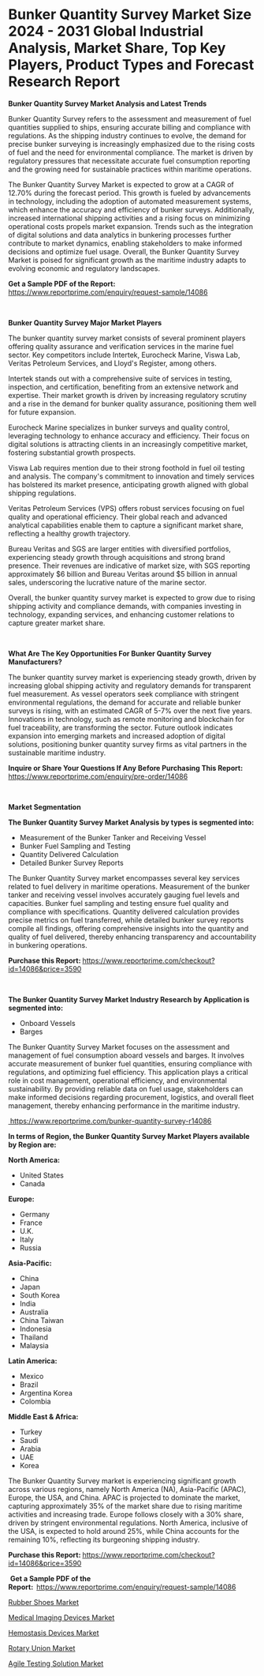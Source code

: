 <p><h1>Bunker Quantity Survey Market Size 2024 - 2031 Global Industrial Analysis, Market Share, Top Key Players, Product Types and Forecast Research Report</h1></p><p><strong>Bunker Quantity Survey Market Analysis and Latest Trends</strong></p>
<p><p>Bunker Quantity Survey refers to the assessment and measurement of fuel quantities supplied to ships, ensuring accurate billing and compliance with regulations. As the shipping industry continues to evolve, the demand for precise bunker surveying is increasingly emphasized due to the rising costs of fuel and the need for environmental compliance. The market is driven by regulatory pressures that necessitate accurate fuel consumption reporting and the growing need for sustainable practices within maritime operations.</p><p>The Bunker Quantity Survey Market is expected to grow at a CAGR of 12.70% during the forecast period. This growth is fueled by advancements in technology, including the adoption of automated measurement systems, which enhance the accuracy and efficiency of bunker surveys. Additionally, increased international shipping activities and a rising focus on minimizing operational costs propels market expansion. Trends such as the integration of digital solutions and data analytics in bunkering processes further contribute to market dynamics, enabling stakeholders to make informed decisions and optimize fuel usage. Overall, the Bunker Quantity Survey Market is poised for significant growth as the maritime industry adapts to evolving economic and regulatory landscapes.</p></p>
<p><strong>Get a Sample PDF of the Report:&nbsp;</strong> <a href="https://www.reportprime.com/enquiry/request-sample/14086?utm_campaign=1131&utm_medium=2&utm_source=Github&utm_content=ia&utm_term=16112024&utm_id=bunker-quantity-survey">https://www.reportprime.com/enquiry/request-sample/14086</a></p>
<p>&nbsp;</p>
<p><strong>Bunker Quantity Survey Major Market Players</strong></p>
<p><p>The bunker quantity survey market consists of several prominent players offering quality assurance and verification services in the marine fuel sector. Key competitors include Intertek, Eurocheck Marine, Viswa Lab, Veritas Petroleum Services, and Lloyd's Register, among others.</p><p>Intertek stands out with a comprehensive suite of services in testing, inspection, and certification, benefiting from an extensive network and expertise. Their market growth is driven by increasing regulatory scrutiny and a rise in the demand for bunker quality assurance, positioning them well for future expansion.</p><p>Eurocheck Marine specializes in bunker surveys and quality control, leveraging technology to enhance accuracy and efficiency. Their focus on digital solutions is attracting clients in an increasingly competitive market, fostering substantial growth prospects.</p><p>Viswa Lab requires mention due to their strong foothold in fuel oil testing and analysis. The company's commitment to innovation and timely services has bolstered its market presence, anticipating growth aligned with global shipping regulations.</p><p>Veritas Petroleum Services (VPS) offers robust services focusing on fuel quality and operational efficiency. Their global reach and advanced analytical capabilities enable them to capture a significant market share, reflecting a healthy growth trajectory.</p><p>Bureau Veritas and SGS are larger entities with diversified portfolios, experiencing steady growth through acquisitions and strong brand presence. Their revenues are indicative of market size, with SGS reporting approximately $6 billion and Bureau Veritas around $5 billion in annual sales, underscoring the lucrative nature of the marine sector.</p><p>Overall, the bunker quantity survey market is expected to grow due to rising shipping activity and compliance demands, with companies investing in technology, expanding services, and enhancing customer relations to capture greater market share.</p></p>
<p>&nbsp;</p>
<p><strong>What Are The Key Opportunities For Bunker Quantity Survey Manufacturers?</strong></p>
<p><p>The bunker quantity survey market is experiencing steady growth, driven by increasing global shipping activity and regulatory demands for transparent fuel measurement. As vessel operators seek compliance with stringent environmental regulations, the demand for accurate and reliable bunker surveys is rising, with an estimated CAGR of 5-7% over the next five years. Innovations in technology, such as remote monitoring and blockchain for fuel traceability, are transforming the sector. Future outlook indicates expansion into emerging markets and increased adoption of digital solutions, positioning bunker quantity survey firms as vital partners in the sustainable maritime industry.</p></p>
<p><strong>Inquire or Share Your Questions If Any Before Purchasing This Report:</strong> <a href="https://www.reportprime.com/enquiry/pre-order/14086?utm_campaign=1131&utm_medium=2&utm_source=Github&utm_content=ia&utm_term=16112024&utm_id=bunker-quantity-survey">https://www.reportprime.com/enquiry/pre-order/14086</a></p>
<p>&nbsp;</p>
<p><strong>Market Segmentation</strong></p>
<p><strong>The Bunker Quantity Survey Market Analysis by types is segmented into:</strong></p>
<p><ul><li>Measurement of the Bunker Tanker and Receiving Vessel</li><li>Bunker Fuel Sampling and Testing</li><li>Quantity Delivered Calculation</li><li>Detailed Bunker Survey Reports</li></ul></p>
<p><p>The Bunker Quantity Survey market encompasses several key services related to fuel delivery in maritime operations. Measurement of the bunker tanker and receiving vessel involves accurately gauging fuel levels and capacities. Bunker fuel sampling and testing ensure fuel quality and compliance with specifications. Quantity delivered calculation provides precise metrics on fuel transferred, while detailed bunker survey reports compile all findings, offering comprehensive insights into the quantity and quality of fuel delivered, thereby enhancing transparency and accountability in bunkering operations.</p></p>
<p><strong>Purchase this Report:&nbsp;</strong><a href="https://www.reportprime.com/checkout?id=14086&price=3590&utm_campaign=1131&utm_medium=2&utm_source=Github&utm_content=ia&utm_term=16112024&utm_id=bunker-quantity-survey">https://www.reportprime.com/checkout?id=14086&price=3590</a></p>
<p>&nbsp;</p>
<p><strong>The Bunker Quantity Survey Market Industry Research by Application is segmented into:</strong></p>
<p><ul><li>Onboard Vessels</li><li>Barges</li></ul></p>
<p><p>The Bunker Quantity Survey Market focuses on the assessment and management of fuel consumption aboard vessels and barges. It involves accurate measurement of bunker fuel quantities, ensuring compliance with regulations, and optimizing fuel efficiency. This application plays a critical role in cost management, operational efficiency, and environmental sustainability. By providing reliable data on fuel usage, stakeholders can make informed decisions regarding procurement, logistics, and overall fleet management, thereby enhancing performance in the maritime industry.</p></p>
<p><a href="https://www.reportprime.com/bunker-quantity-survey-r14086?utm_campaign=1131&utm_medium=2&utm_source=Github&utm_content=ia&utm_term=16112024&utm_id=bunker-quantity-survey">&nbsp;https://www.reportprime.com/bunker-quantity-survey-r14086</a></p>
<p><strong>In terms of Region, the Bunker Quantity Survey Market Players available by Region are:</strong></p>
<p>
    <p> <strong> North America: </strong>
        <ul>
            <li>United States</li>
            <li>Canada</li>
        </ul>
        </p> 
    <p> <strong> Europe: </strong>
        <ul>
            <li>Germany</li>
            <li>France</li>
            <li>U.K.</li>
            <li>Italy</li>
            <li>Russia</li>
        </ul>
        </p> 
    <p> <strong> Asia-Pacific: </strong>
        <ul>
            <li>China</li>
            <li>Japan</li>
            <li>South Korea</li>
            <li>India</li>
            <li>Australia</li>
            <li>China Taiwan</li>
            <li>Indonesia</li>
            <li>Thailand</li>
            <li>Malaysia</li>
        </ul>
        </p> 
    <p> <strong> Latin America: </strong>
        <ul>
            <li>Mexico</li>
            <li>Brazil</li>
            <li>Argentina Korea</li>
            <li>Colombia</li>
        </ul>
        </p> 
    <p> <strong> Middle East & Africa: </strong>
        <ul>
            <li>Turkey</li>
            <li>Saudi</li>
            <li>Arabia</li>
            <li>UAE</li>
            <li>Korea</li>
        </ul>
    </p>
    </p>
<p><p>The Bunker Quantity Survey market is experiencing significant growth across various regions, namely North America (NA), Asia-Pacific (APAC), Europe, the USA, and China. APAC is projected to dominate the market, capturing approximately 35% of the market share due to rising maritime activities and increasing trade. Europe follows closely with a 30% share, driven by stringent environmental regulations. North America, inclusive of the USA, is expected to hold around 25%, while China accounts for the remaining 10%, reflecting its burgeoning shipping industry.</p></p>
<p><strong>Purchase this Report: </strong><a href="https://www.reportprime.com/checkout?id=14086&price=3590&utm_campaign=1131&utm_medium=2&utm_source=Github&utm_content=ia&utm_term=16112024&utm_id=bunker-quantity-survey">https://www.reportprime.com/checkout?id=14086&price=3590</a></p>
<p>&nbsp;<strong>Get a Sample PDF of the Report:&nbsp;&nbsp;</strong><a href="https://www.reportprime.com/enquiry/request-sample/14086?utm_campaign=1131&utm_medium=2&utm_source=Github&utm_content=ia&utm_term=16112024&utm_id=bunker-quantity-survey">https://www.reportprime.com/enquiry/request-sample/14086</a></p>
<p><strong></strong></p>
<p><p><a href="https://www.linkedin.com/pulse/rubber-shoes-market-consolidation-impact-structure-2024-2031-blazew-atd3c?utm_campaign=1131&utm_medium=2&utm_source=Github&utm_content=ia&utm_term=16112024&utm_id=bunker-quantity-survey">Rubber Shoes Market</a></p><p><a href="https://issuu.com/reportprime-2/docs/medical-imaging-devices-market-size_fc6ec7db13995d?utm_campaign=1131&utm_medium=2&utm_source=Github&utm_content=ia&utm_term=16112024&utm_id=bunker-quantity-survey">Medical Imaging Devices Market</a></p><p><a href="https://issuu.com/reportprime-2/docs/hemostasis-devices-market-size-2030_0dbc33e78bec24?utm_campaign=1131&utm_medium=2&utm_source=Github&utm_content=ia&utm_term=16112024&utm_id=bunker-quantity-survey">Hemostasis Devices Market</a></p><p><a href="https://www.linkedin.com/pulse/global-rotary-union-industry-analysis-share-growth-trends-forecast-ezocf?utm_campaign=1131&utm_medium=2&utm_source=Github&utm_content=ia&utm_term=16112024&utm_id=bunker-quantity-survey">Rotary Union Market</a></p><p><a href="https://github.com/CliffMedina6/Market-Research-Report-List-7/blob/main/agile-testing-solution-market.md?utm_campaign=1131&utm_medium=2&utm_source=Github&utm_content=ia&utm_term=16112024&utm_id=bunker-quantity-survey">Agile Testing Solution Market</a></p></p>